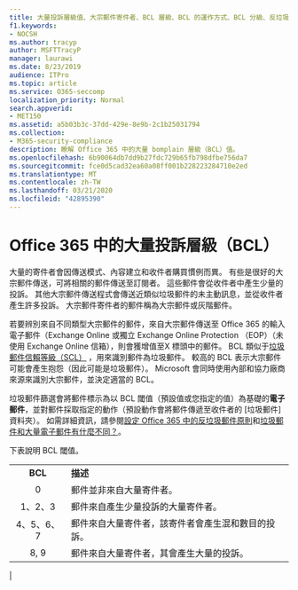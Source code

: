 ```yaml
---
title: 大量投訴層級值、大宗郵件寄件者、BCL 層級、BCL 的運作方式、BCL 分級、反垃圾郵件標頭、大宗郵件篩選、停止大宗郵件
f1.keywords:
- NOCSH
ms.author: tracyp
author: MSFTTracyP
manager: laurawi
ms.date: 8/23/2019
audience: ITPro
ms.topic: article
ms.service: O365-seccomp
localization_priority: Normal
search.appverid:
- MET150
ms.assetid: a5b03b3c-37dd-429e-8e9b-2c1b25031794
ms.collection:
- M365-security-compliance
description: 瞭解 Office 365 中的大量 bomplain 層級（BCL）值。
ms.openlocfilehash: 6b90064db7dd9b27fdc729b65fb798dfbe756da7
ms.sourcegitcommit: fce0d5cad32ea60a08ff001b228223284710e2ed
ms.translationtype: MT
ms.contentlocale: zh-TW
ms.lasthandoff: 03/21/2020
ms.locfileid: "42895390"
---
```

# <a name="bulk-complaint-level-bcl-in-office-365"></a>Office 365 中的大量投訴層級（BCL）

大量的寄件者會因傳送模式、內容建立和收件者購買慣例而異。 有些是很好的大宗郵件傳送，可將相關的郵件傳送至訂閱者。 這些郵件會從收件者中產生少量的投訴。 其他大宗郵件傳送程式會傳送近類似垃圾郵件的未主動訊息，並從收件者產生許多投訴。 大宗郵件寄件者的郵件稱為大宗郵件或灰階郵件。

若要辨別來自不同類型大宗郵件的郵件，來自大宗郵件傳送至 Office 365 的輸入電子郵件（Exchange Online 或獨立 Exchange Online Protection （EOP）（未使用 Exchange Online 信箱），則會獲增值至X 標頭中的郵件。 BCL 類似于[垃圾郵件信賴等級（SCL）](spam-confidence-levels.md) ，用來識別郵件為垃圾郵件。 較高的 BCL 表示大宗郵件可能會產生抱怨（因此可能是垃圾郵件）。 Microsoft 會同時使用內部和協力廠商來源來識別大宗郵件，並決定適當的 BCL。

 垃圾郵件篩選會將郵件標示為以 BCL 閾值（預設值或您指定的值）為基礎的**電子郵件**，並對郵件採取指定的動作（預設動作會將郵件傳遞至收件者的 [垃圾郵件] 資料夾）。 如需詳細資訊，請參閱[設定 Office 365 中的反垃圾郵件原則](configure-your-spam-filter-policies.md)和[垃圾郵件和大量電子郵件有什麼不同？](what-s-the-difference-between-junk-email-and-bulk-email.md)。

下表說明 BCL 閾值。

|||
|:---:|---|
|**BCL**|**描述**|
|0|郵件並非來自大量寄件者。|
|1、2、3|郵件來自產生少量投訴的大量寄件者。|
|4、5、6、7|郵件來自大量寄件者，該寄件者會產生混和數目的投訴。|
|8, 9|郵件來自大量寄件者，其會產生大量的投訴。|
|
